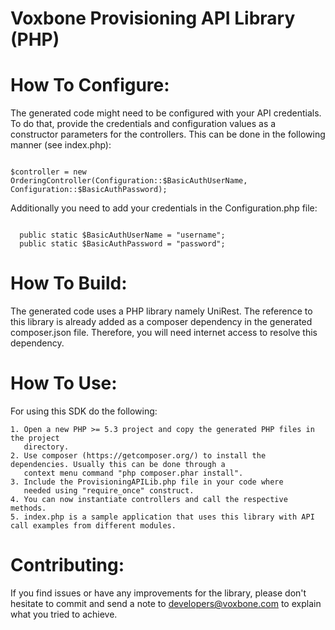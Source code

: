 Voxbone Provisioning API Library (PHP)
=================

How To Configure:
=================
The generated code might need to be configured with your API credentials. To do that,
provide the credentials and configuration values as a constructor parameters for the controllers. This can be done in the following manner (see index.php):

`````

$controller = new OrderingController(Configuration::$BasicAuthUserName, Configuration::$BasicAuthPassword);

`````

Additionally you need to add your credentials in the Configuration.php file:

``````

  public static $BasicAuthUserName = "username";
  public static $BasicAuthPassword = "password";

``````

How To Build:
=============
The generated code uses a PHP library namely UniRest. The reference to this
library is already added as a composer dependency in the generated composer.json
file. Therefore, you will need internet access to resolve this dependency.

How To Use:
===========
For using this SDK do the following:

    1. Open a new PHP >= 5.3 project and copy the generated PHP files in the project
       directory.
    2. Use composer (https://getcomposer.org/) to install the dependencies. Usually this can be done through a
       context menu command "php composer.phar install".
    3. Include the ProvisioningAPILib.php file in your code where
       needed using "require_once" construct.
    4. You can now instantiate controllers and call the respective methods.
    5. index.php is a sample application that uses this library with API call examples from different modules.

Contributing:
============

If you find issues or have any improvements for the library, please don't hesitate to commit and send a note to developers@voxbone.com to explain what you tried to achieve.

